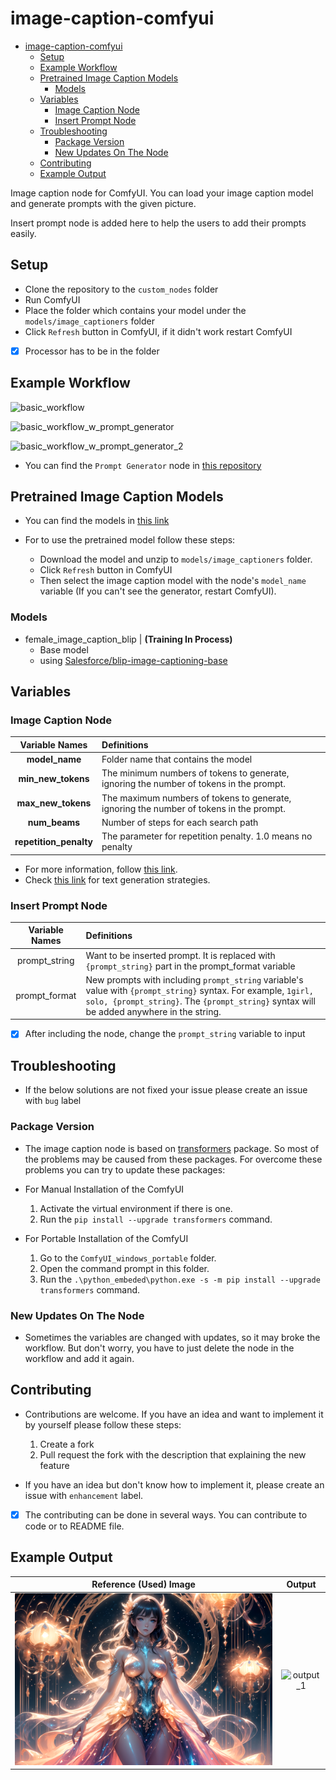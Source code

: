 # image-caption-comfyui

- [image-caption-comfyui](#image-caption-comfyui)
  - [Setup](#setup)
  - [Example Workflow](#example-workflow)
  - [Pretrained Image Caption Models](#pretrained-image-caption-models)
    - [Models](#models)
  - [Variables](#variables)
    - [Image Caption Node](#image-caption-node)
    - [Insert Prompt Node](#insert-prompt-node)
  - [Troubleshooting](#troubleshooting)
    - [Package Version](#package-version)
    - [New Updates On The Node](#new-updates-on-the-node)
  - [Contributing](#contributing)
  - [Example Output](#example-output)

Image caption node for ComfyUI. You can load your image caption model and generate prompts with the given picture.

Insert prompt node is added here to help the users to add their prompts easily.

## Setup

- Clone the repository to the ```custom_nodes``` folder
- Run ComfyUI
- Place the folder which contains your model under the ```models/image_captioners``` folder
- Click ```Refresh``` button in ComfyUI, if it didn't work restart ComfyUI

- [x] Processor has to be in the folder

## Example Workflow

![basic_workflow](images/basic_workflow.png)

![basic_workflow_w_prompt_generator](images/basic_workflow_with_promp_generator.png)

![basic_workflow_w_prompt_generator_2](images/basic_workflow_with_prompt_generator_2.png)

- You can find the ```Prompt Generator``` node in [this repository](https://github.com/alpertunga-bile/prompt-generator-comfyui)

## Pretrained Image Caption Models

- You can find the models in [this link](https://drive.google.com/drive/folders/1c21kMH6FTaia5C8239okL3Q0wJnnWc1N?usp=share_link)

- For to use the pretrained model follow these steps:
  - Download the model and unzip to ```models/image_captioners``` folder.
  - Click ```Refresh``` button in ComfyUI
  - Then select the image caption model with the node's ```model_name``` variable (If you can't see the generator, restart ComfyUI).

### Models

- female_image_caption_blip | **(Training In Process)**
  - Base model
  - using [Salesforce/blip-image-captioning-base](https://huggingface.co/Salesforce/blip-image-captioning-base)

## Variables

### Image Caption Node

|     Variable Names     | Definitions                                                                             |
| :--------------------: | :-------------------------------------------------------------------------------------- |
|     **model_name**     | Folder name that contains the model                                                     |
|   **min_new_tokens**   | The minimum numbers of tokens to generate, ignoring the number of tokens in the prompt. |
|   **max_new_tokens**   | The maximum numbers of tokens to generate, ignoring the number of tokens in the prompt. |
|     **num_beams**      | Number of steps for each search path                                                    |
| **repetition_penalty** | The parameter for repetition penalty. 1.0 means no penalty                              |

- For more information, follow [this link](https://huggingface.co/docs/transformers/v4.31.0/en/main_classes/text_generation#transformers.GenerationConfig).
- Check [this link](https://huggingface.co/docs/transformers/v4.31.0/en/generation_strategies#text-generation-strategies) for text generation strategies.

### Insert Prompt Node

| Variable Names | Definitions                                                                                                                                                                                                                |
| :------------: | :------------------------------------------------------------------------------------------------------------------------------------------------------------------------------------------------------------------------- |
| prompt_string  | Want to be inserted prompt. It is replaced with ```{prompt_string}``` part in the prompt_format variable                                                                                                                   |
| prompt_format  | New prompts with including ```prompt_string``` variable's value with ```{prompt_string}``` syntax. For example, ```1girl, solo, {prompt_string}```. The ```{prompt_string}``` syntax will be added anywhere in the string. |

- [x] After including the node, change the ```prompt_string``` variable to input

## Troubleshooting

- If the below solutions are not fixed your issue please create an issue with ```bug``` label

### Package Version

- The image caption node is based on [transformers](https://github.com/huggingface/transformers) package. So most of the problems may be caused from these packages. For overcome these problems you can try to update these packages:

- For Manual Installation of the ComfyUI
  1. Activate the virtual environment if there is one.
  2. Run the ```pip install --upgrade transformers``` command.

- For Portable Installation of the ComfyUI
  1. Go to the ```ComfyUI_windows_portable``` folder.
  2. Open the command prompt in this folder.
  3. Run the ```.\python_embeded\python.exe -s -m pip install --upgrade transformers``` command.

### New Updates On The Node

- Sometimes the variables are changed with updates, so it may broke the workflow. But don't worry, you have to just delete the node in the workflow and add it again.

## Contributing

- Contributions are welcome. If you have an idea and want to implement it by yourself please follow these steps:

  1. Create a fork
  2. Pull request the fork with the description that explaining the new feature

- If you have an idea but don't know how to implement it, please create an issue with ```enhancement``` label.

- [x] The contributing can be done in several ways. You can contribute to code or to README file.

## Example Output

|         Reference (Used) Image         |              Output              |
| :------------------------------------: | :------------------------------: |
| ![reference_1](images/reference_1.png) | ![output_1](images/output_1.png) |
